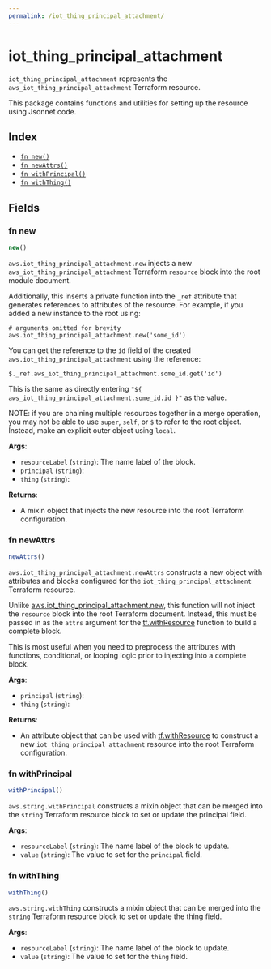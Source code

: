 ```yaml
---
permalink: /iot_thing_principal_attachment/
---
```


# iot_thing_principal_attachment

`iot_thing_principal_attachment` represents the `aws_iot_thing_principal_attachment` Terraform resource.



This package contains functions and utilities for setting up the resource using Jsonnet code.


## Index

* [`fn new()`](#fn-new)
* [`fn newAttrs()`](#fn-newattrs)
* [`fn withPrincipal()`](#fn-withprincipal)
* [`fn withThing()`](#fn-withthing)

## Fields

### fn new

```ts
new()
```


`aws.iot_thing_principal_attachment.new` injects a new `aws_iot_thing_principal_attachment` Terraform `resource`
block into the root module document.

Additionally, this inserts a private function into the `_ref` attribute that generates references to attributes of the
resource. For example, if you added a new instance to the root using:

    # arguments omitted for brevity
    aws.iot_thing_principal_attachment.new('some_id')

You can get the reference to the `id` field of the created `aws.iot_thing_principal_attachment` using the reference:

    $._ref.aws_iot_thing_principal_attachment.some_id.get('id')

This is the same as directly entering `"${ aws_iot_thing_principal_attachment.some_id.id }"` as the value.

NOTE: if you are chaining multiple resources together in a merge operation, you may not be able to use `super`, `self`,
or `$` to refer to the root object. Instead, make an explicit outer object using `local`.

**Args**:
  - `resourceLabel` (`string`): The name label of the block.
  - `principal` (`string`): 
  - `thing` (`string`): 

**Returns**:
- A mixin object that injects the new resource into the root Terraform configuration.


### fn newAttrs

```ts
newAttrs()
```


`aws.iot_thing_principal_attachment.newAttrs` constructs a new object with attributes and blocks configured for the `iot_thing_principal_attachment`
Terraform resource.

Unlike [aws.iot_thing_principal_attachment.new](#fn-iot_thing_principal_attachmentnew), this function will not inject the `resource`
block into the root Terraform document. Instead, this must be passed in as the `attrs` argument for the
[tf.withResource](https://github.com/tf-libsonnet/core/tree/main/docs#fn-withresource) function to build a complete block.

This is most useful when you need to preprocess the attributes with functions, conditional, or looping logic prior to
injecting into a complete block.

**Args**:
  - `principal` (`string`): 
  - `thing` (`string`): 

**Returns**:
  - An attribute object that can be used with [tf.withResource](https://github.com/tf-libsonnet/core/tree/main/docs#fn-withresource) to construct a new `iot_thing_principal_attachment` resource into the root Terraform configuration.


### fn withPrincipal

```ts
withPrincipal()
```

`aws.string.withPrincipal` constructs a mixin object that can be merged into the `string`
Terraform resource block to set or update the principal field.



**Args**:
  - `resourceLabel` (`string`): The name label of the block to update.
  - `value` (`string`): The value to set for the `principal` field.


### fn withThing

```ts
withThing()
```

`aws.string.withThing` constructs a mixin object that can be merged into the `string`
Terraform resource block to set or update the thing field.



**Args**:
  - `resourceLabel` (`string`): The name label of the block to update.
  - `value` (`string`): The value to set for the `thing` field.

